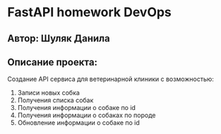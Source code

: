 # FastAPI homework DevOps
## Автор: Шуляк Данила

## Описание проекта:
Создание API сервиса для ветеринарной клиники с возможностью:
1. Записи новых собка
2. Получения списка собак
3. Получения информации о собаке по id
4. Получения информации о собаках по породе
5. Обновление информации о собаке по id

